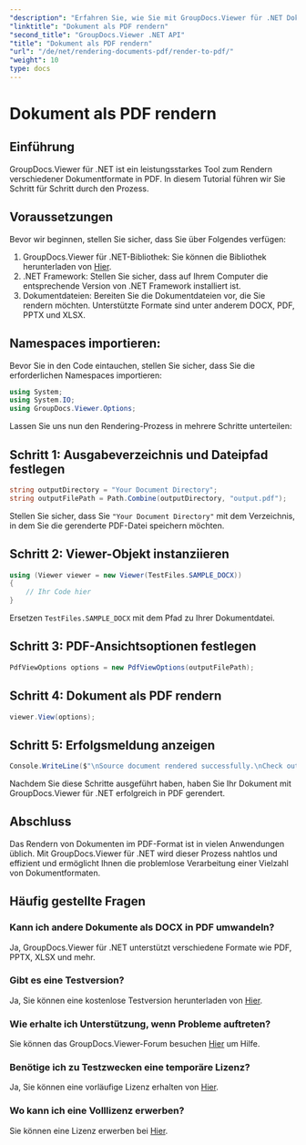 ```yaml
---
"description": "Erfahren Sie, wie Sie mit GroupDocs.Viewer für .NET Dokumente in PDF umwandeln. Schritt-für-Schritt-Anleitung mit Voraussetzungen und FAQs."
"linktitle": "Dokument als PDF rendern"
"second_title": "GroupDocs.Viewer .NET API"
"title": "Dokument als PDF rendern"
"url": "/de/net/rendering-documents-pdf/render-to-pdf/"
"weight": 10
type: docs
---
```

# Dokument als PDF rendern

## Einführung
GroupDocs.Viewer für .NET ist ein leistungsstarkes Tool zum Rendern verschiedener Dokumentformate in PDF. In diesem Tutorial führen wir Sie Schritt für Schritt durch den Prozess.
## Voraussetzungen

Bevor wir beginnen, stellen Sie sicher, dass Sie über Folgendes verfügen:
1. GroupDocs.Viewer für .NET-Bibliothek: Sie können die Bibliothek herunterladen von [Hier](https://releases.groupdocs.com/viewer/net/).
2. .NET Framework: Stellen Sie sicher, dass auf Ihrem Computer die entsprechende Version von .NET Framework installiert ist.
3. Dokumentdateien: Bereiten Sie die Dokumentdateien vor, die Sie rendern möchten. Unterstützte Formate sind unter anderem DOCX, PDF, PPTX und XLSX.

## Namespaces importieren:
Bevor Sie in den Code eintauchen, stellen Sie sicher, dass Sie die erforderlichen Namespaces importieren:
```csharp
using System;
using System.IO;
using GroupDocs.Viewer.Options;
```

Lassen Sie uns nun den Rendering-Prozess in mehrere Schritte unterteilen:
## Schritt 1: Ausgabeverzeichnis und Dateipfad festlegen
```csharp
string outputDirectory = "Your Document Directory";
string outputFilePath = Path.Combine(outputDirectory, "output.pdf");
```
Stellen Sie sicher, dass Sie `"Your Document Directory"` mit dem Verzeichnis, in dem Sie die gerenderte PDF-Datei speichern möchten.
## Schritt 2: Viewer-Objekt instanziieren
```csharp
using (Viewer viewer = new Viewer(TestFiles.SAMPLE_DOCX))
{
    // Ihr Code hier
}
```
Ersetzen `TestFiles.SAMPLE_DOCX` mit dem Pfad zu Ihrer Dokumentdatei.
## Schritt 3: PDF-Ansichtsoptionen festlegen
```csharp
PdfViewOptions options = new PdfViewOptions(outputFilePath);
```
## Schritt 4: Dokument als PDF rendern
```csharp
viewer.View(options);
```
## Schritt 5: Erfolgsmeldung anzeigen
```csharp
Console.WriteLine($"\nSource document rendered successfully.\nCheck output in {outputDirectory}.");
```
Nachdem Sie diese Schritte ausgeführt haben, haben Sie Ihr Dokument mit GroupDocs.Viewer für .NET erfolgreich in PDF gerendert.

## Abschluss
Das Rendern von Dokumenten im PDF-Format ist in vielen Anwendungen üblich. Mit GroupDocs.Viewer für .NET wird dieser Prozess nahtlos und effizient und ermöglicht Ihnen die problemlose Verarbeitung einer Vielzahl von Dokumentformaten.
## Häufig gestellte Fragen
### Kann ich andere Dokumente als DOCX in PDF umwandeln?
Ja, GroupDocs.Viewer für .NET unterstützt verschiedene Formate wie PDF, PPTX, XLSX und mehr.
### Gibt es eine Testversion?
Ja, Sie können eine kostenlose Testversion herunterladen von [Hier](https://releases.groupdocs.com/).
### Wie erhalte ich Unterstützung, wenn Probleme auftreten?
Sie können das GroupDocs.Viewer-Forum besuchen [Hier](https://forum.groupdocs.com/c/viewer/9) um Hilfe.
### Benötige ich zu Testzwecken eine temporäre Lizenz?
Ja, Sie können eine vorläufige Lizenz erhalten von [Hier](https://purchase.groupdocs.com/temporary-license/).
### Wo kann ich eine Volllizenz erwerben?
Sie können eine Lizenz erwerben bei [Hier](https://purchase.groupdocs.com/buy).